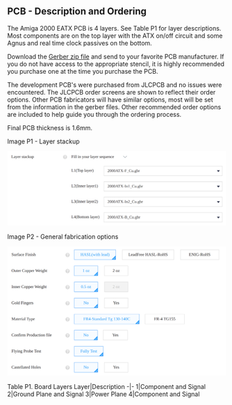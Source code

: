 ## PCB - Description and Ordering

The Amiga 2000 EATX PCB is 4 layers. See Table P1 for layer descriptions. Most components are on the top layer with the ATX on/off circuit and some Agnus and real time clock passives on the bottom.

Download the [Gerber zip file](/Gerber) and send to your favorite PCB manufacturer. If you do not have access to the appropriate stencil, it is highly recommended you purchase one at the time you purchase the PCB.

The development PCB's were purchased from JLCPCB and no issues were encountered. The JLCPCB order screens are shown to reflect their order options. Other PCB fabricators will have similar options, most will be set from the information in the gerber files. Other recommended order options are included to help guide you through the ordering process.

Final PCB thickness is 1.6mm.

Image P1 - Layer stackup

<img src="/Images/layer-stackup.png" width="750">

Image P2 - General fabrication options

<img src="/Images/pcb-options2.png" width="750">

Table P1. Board Layers
Layer|Description
-|-
1|Component and Signal
2|Ground Plane and Signal
3|Power Plane
4|Component and Signal



